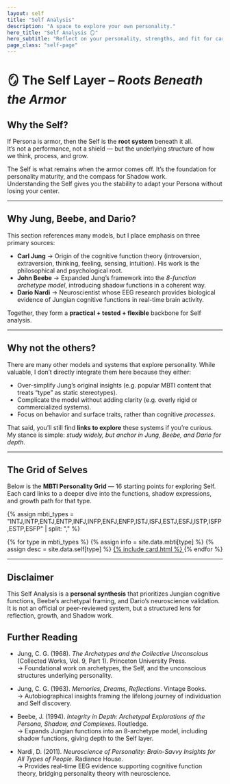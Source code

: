 ```yaml
---
layout: self
title: "Self Analysis"
description: "A space to explore your own personality."
hero_title: "Self Analysis 🪞"
hero_subtitle: "Reflect on your personality, strengths, and fit for career path."
page_class: "self-page"
---
```


# 🪞 The Self Layer – *Roots Beneath the Armor*

## Why the Self?
If Persona is armor, then the Self is the **root system** beneath it all.  
It’s not a performance, not a shield — but the underlying structure of how we think, process, and grow.  

The Self is what remains when the armor comes off. It’s the foundation for personality maturity, and the compass for Shadow work.  
Understanding the Self gives you the stability to adapt your Persona without losing your center.

---

## Why Jung, Beebe, and Dario?
This section references many models, but I place emphasis on three primary sources:  

- **Carl Jung** → Origin of the cognitive function theory (introversion, extraversion, thinking, feeling, sensing, intuition). His work is the philosophical and psychological root.  
- **John Beebe** → Expanded Jung’s framework into the *8-function archetype model*, introducing shadow functions in a coherent way.  
- **Dario Nardi** → Neuroscientist whose EEG research provides biological evidence of Jungian cognitive functions in real-time brain activity.  

Together, they form a **practical + tested + flexible** backbone for Self analysis.

---

## Why not the others?
There are many other models and systems that explore personality. While valuable, I don’t directly integrate them here because they either:  
- Over-simplify Jung’s original insights (e.g. popular MBTI content that treats “type” as static stereotypes).  
- Complicate the model without adding clarity (e.g. overly rigid or commercialized systems).  
- Focus on behavior and surface traits, rather than cognitive *processes*.  

That said, you’ll still find **links to explore** these systems if you’re curious. My stance is simple: *study widely, but anchor in Jung, Beebe, and Dario for depth*.  

---

## The Grid of Selves
Below is the **MBTI Personality Grid** — 16 starting points for exploring Self.  
Each card links to a deeper dive into the functions, shadow expressions, and growth path for that type.  

<div class="grid">
  {% assign mbti_types = "INTJ,INTP,ENTJ,ENTP,INFJ,INFP,ENFJ,ENFP,ISTJ,ISFJ,ESTJ,ESFJ,ISTP,ISFP,ESTP,ESFP" | split: "," %}

  {% for type in mbti_types %}
    {% assign info = site.data.mbti[type] %}
    {% assign desc = site.data.self[type] %}
    <a href="{{ site.baseurl }}/self/{{ type | downcase }}.html" class="card-link">
    {% include card.html %}
    </a>
  {% endfor %}
</div>


---

## Disclaimer
This Self Analysis is a **personal synthesis** that prioritizes Jungian cognitive functions, Beebe’s archetypal framing, and Dario’s neuroscience validation.  
It is not an official or peer-reviewed system, but a structured lens for reflection, growth, and Shadow work.

## Further Reading  
- Jung, C. G. (1968). *The Archetypes and the Collective Unconscious* (Collected Works, Vol. 9, Part 1). Princeton University Press.  
  → Foundational work on archetypes, the Self, and the unconscious structures underlying personality.  

- Jung, C. G. (1963). *Memories, Dreams, Reflections*. Vintage Books.  
  → Autobiographical insights framing the lifelong journey of individuation and Self discovery.  

- Beebe, J. (1994). *Integrity in Depth: Archetypal Explorations of the Persona, Shadow, and Complexes*. Routledge.  
  → Expands Jungian functions into an 8-archetype model, including shadow functions, giving depth to the Self layer.  

- Nardi, D. (2011). *Neuroscience of Personality: Brain-Savvy Insights for All Types of People*. Radiance House.  
  → Provides real-time EEG evidence supporting cognitive function theory, bridging personality theory with neuroscience.
